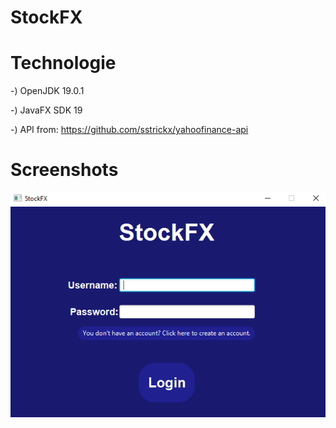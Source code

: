 # StockFX
# Technologie

-) OpenJDK 19.0.1

-) JavaFX SDK 19

-) API from: https://github.com/sstrickx/yahoofinance-api


# Screenshots

![login](./src/main/resources/presentation/LoginPage.PNG)
